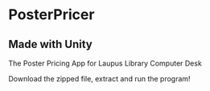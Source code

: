 # PosterPricer
## Made with Unity
The Poster Pricing App for Laupus Library Computer Desk


Download the zipped file, extract and run the program!
